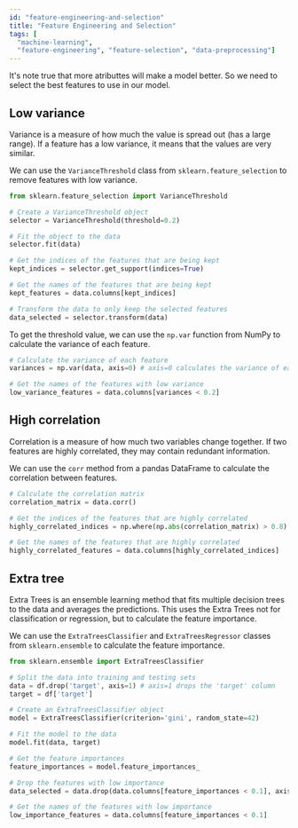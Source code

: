 ```yaml
---
id: "feature-engineering-and-selection"
title: "Feature Engineering and Selection"
tags: [
  "machine-learning",
  "feature-engineering", "feature-selection", "data-preprocessing"]
---
```


It's note true that more atributtes will make a model better.
So we need to select the best features to use in our model.

## Low variance

Variance is a measure of how much the value is spread out (has a large range).
If a feature has a low variance, it means that the values are very similar.

We can use the `VarianceThreshold` class from `sklearn.feature_selection` to remove features with low variance.

```python
from sklearn.feature_selection import VarianceThreshold

# Create a VarianceThreshold object
selector = VarianceThreshold(threshold=0.2)

# Fit the object to the data
selector.fit(data)

# Get the indices of the features that are being kept
kept_indices = selector.get_support(indices=True)

# Get the names of the features that are being kept
kept_features = data.columns[kept_indices]

# Transform the data to only keep the selected features
data_selected = selector.transform(data)
```

To get the threshold value, we can use the `np.var` function from NumPy to calculate the variance of each feature.

```python
# Calculate the variance of each feature
variances = np.var(data, axis=0) # axis=0 calculates the variance of each column

# Get the names of the features with low variance
low_variance_features = data.columns[variances < 0.2]
```

## High correlation

Correlation is a measure of how much two variables change together.
If two features are highly correlated, they may contain redundant information.

We can use the `corr` method from a pandas DataFrame to calculate the correlation between features.

```python
# Calculate the correlation matrix
correlation_matrix = data.corr()

# Get the indices of the features that are highly correlated
highly_correlated_indices = np.where(np.abs(correlation_matrix) > 0.8)

# Get the names of the features that are highly correlated
highly_correlated_features = data.columns[highly_correlated_indices]
```

## Extra tree

Extra Trees is an ensemble learning method that fits multiple decision trees to the data and averages the predictions.
This uses the Extra Trees not for classification or regression, but to calculate the feature importance.

We can use the `ExtraTreesClassifier` and `ExtraTreesRegressor` classes from `sklearn.ensemble` to calculate the feature importance.

```python
from sklearn.ensemble import ExtraTreesClassifier

# Split the data into training and testing sets
data = df.drop('target', axis=1) # axis=1 drops the 'target' column
target = df['target']

# Create an ExtraTreesClassifier object
model = ExtraTreesClassifier(criterion='gini', random_state=42)

# Fit the model to the data
model.fit(data, target)

# Get the feature importances
feature_importances = model.feature_importances_

# Drop the features with low importance
data_selected = data.drop(data.columns[feature_importances < 0.1], axis=1)

# Get the names of the features with low importance
low_importance_features = data.columns[feature_importances < 0.1]
```
